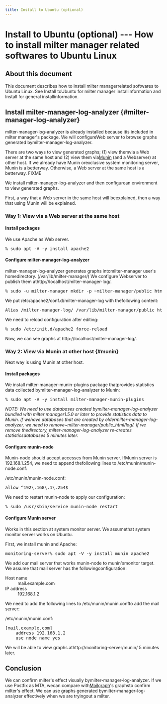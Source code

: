 ```yaml
---
title: Install to Ubuntu (optional)
---
```


# Install to Ubuntu (optional) --- How to install milter manager related softwares to Ubuntu Linux

## About this document

This document describes how to install milter managerrelated softwares to Ubuntu Linux. See Install toUbuntu for milter manager installinformation and Install for general installinformation.

## Install milter-manager-log-analyzer {#milter-manager-log-analyzer}

milter-manager-log-analyzer is already installed because itis included in milter manager's package. We will configureWeb server to browse graphs generated bymilter-manager-log-analyzer.

There are two ways to view generated graphs; (1) view themvia a Web server at the same host and (2) view them via[Munin](http://munin-monitoring.org/) (and a Webserver) at other host. If we already have Munin orexclusive system monitoring server, Munin is a betterway. Otherwise, a Web server at the same host is a betterway. FIXME

We install milter-manager-log-analyzer and then configurean environment to view generated graphs.

First, a way that a Web server in the same host will beexplained, then a way that using Munin will be explained.

### Way 1: View via a Web server at the same host

#### Install packages

We use Apache as Web server.

<pre>% sudo apt -V -y install apache2</pre>

#### Configure milter-manager-log-analyzer

milter-manager-log-analyzer generates graphs intomilter-manager user's homedirectory. (/var/lib/milter-manager/) We configure Webserver to publish them athttp://localhost/milter-manager-log/.

<pre>% sudo -u milter-manager mkdir -p ~milter-manager/public_html/log</pre>

We put /etc/apache2/conf.d/milter-manager-log with thefollowing content:

<pre>Alias /milter-manager-log/ /var/lib/milter-manager/public_html/log/</pre>

We need to reload configuration after editing:

<pre>% sudo /etc/init.d/apache2 force-reload</pre>

Now, we can see graphs at http://localhost/milter-manager-log/.

### Way 2: View via Munin at other host {#munin}

Next way is using Munin at other host.

#### Install packages

We install milter-manager-munin-plugins package thatprovides statistics data collected bymilter-manager-log-analyzer to Munin:

<pre>% sudo apt -V -y install milter-manager-munin-plugins</pre>

<em>NOTE: We need to use databases created bymilter-manager-log-analyzer bundled with milter manager1.5.0 or later to provide statistics data to Munin. If wehave databases that are created by oldermilter-manager-log-analyzer, we need to remove~milter-manager/public_html/log/. If we remove thedirectory, milter-manager-log-analyzer re-creates statisticsdatabases 5 minutes later.</em>

#### Configure munin-node

Munin-node should accept accesses from Munin server. IfMunin server is 192.168.1.254, we need to append thefollowing lines to /etc/munin/munin-node.conf:

/etc/munin/munin-node.conf:

<pre>allow ^192\.168\.1\.254$</pre>

We need to restart munin-node to apply our configuration:

<pre>% sudo /usr/sbin/service munin-node restart</pre>

#### Configure Munin server

Works in this section at system monitor server. We assumethat system monitor server works on Ubuntu.

First, we install munin and Apache:

<pre>monitoring-server% sudo apt -V -y install munin apache2</pre>

We add our mail server that works munin-node to munin'smonitor target. We assume that mail server has the followingconfiguration:

<dl>
<dt>Host name</dt>
<dd>mail.example.com</dd>
<dt>IP address</dt>
<dd>192.168.1.2</dd></dl>

We need to add the following lines to /etc/munin/munin.confto add the mail server:

/etc/munin/munin.conf:

<pre>[mail.example.com]
    address 192.168.1.2
    use_node_name yes</pre>

We will be able to view graphs athttp://monitoring-server/munin/ 5 minutes later.

## Conclusion

We can confirm milter's effect visually bymilter-manager-log-analyzer. If we use Postfix as MTA, wecan compare with[Mailgraph](http://mailgraph.schweikert.ch/)'s graphsto confirm milter's effect. We can use graphs generated bymilter-manager-log-analyzer effectively when we are tryingout a milter.



